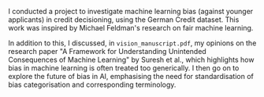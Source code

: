 I conducted a project to investigate machine learning bias (against younger applicants) in credit decisioning, using the German Credit dataset. This work was inspired by Michael Feldman's research on fair machine learning. 

In addition to this, I discussed, in ```vision_manuscript.pdf```, my opinions on the research paper "A Framework for Understanding Unintended Consequences of Machine Learning" by Suresh et al., which highlights how bias in machine learning is often treated too generically. I then go on to explore the future of bias in AI, emphasising the need for standardisation of bias categorisation and corresponding terminology.
